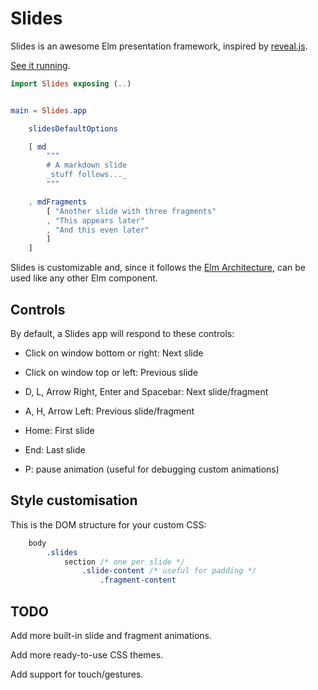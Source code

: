 Slides
======

Slides is an awesome Elm presentation framework, inspired by [reveal.js](http://lab.hakim.se/reveal-js/).

[See it running](http://xarvh.github.io/talk-elm/).

```elm
import Slides exposing (..)


main = Slides.app

    slidesDefaultOptions

    [ md
        """
        # A markdown slide
        _stuff follows..._
        """

    , mdFragments
        [ "Another slide with three fragments"
        , "This appears later"
        , "And this even later"
        ]
    ]
```

Slides is customizable and, since it follows the [Elm Architecture](http://guide.elm-lang.org/architecture/index.html),
can be used like any other Elm component.


## Controls
By default, a Slides app will respond to these controls:

- Click on window bottom or right: Next slide
- Click on window top or left: Previous slide

- D, L, Arrow Right, Enter and Spacebar: Next slide/fragment
- A, H, Arrow Left: Previous slide/fragment
- Home: First slide
- End: Last slide
- P: pause animation (useful for debugging custom animations)


## Style customisation
This is the DOM structure for your custom CSS:
```css
    body
        .slides
            section /* one per slide */
                .slide-content /* useful for padding */
                    .fragment-content
```


## TODO

Add more built-in slide and fragment animations.

Add more ready-to-use CSS themes.

Add support for touch/gestures.

